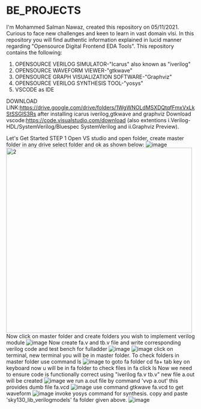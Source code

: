 # BE_PROJECTS
I'm Mohammed Salman Nawaz, created this repository on 05/11/2021. Curious to face new challenges and keen to learn in vast domain vlsi. In this repository you will find authentic information explained in  lucid manner regarding "Opensource Digital Frontend EDA Tools". This repository contains the following:
1. OPENSOURCE VERILOG SIMULATOR-"Icarus" also known as "iverilog"
2. OPENSOURCE WAVEFORM VIEWER-"gtkwave"
3. OPENSOURCE GRAPH VISUALIZATION SOFTWARE-"Graphviz"
4. OPENSOURCE VERILOG SYNTHESIS TOOL-"yosys"
5. VSCODE as IDE

DOWNLOAD LINK:https://drive.google.com/drive/folders/1WgWNOLdMSXDQtqfFmxVxLkStSSGlS3Rs
after installing icarus iverilog,gtkwave and graphviz
Download vscode:https://code.visualstudio.com/download (also extentions i.Verilog-HDL/SystemVerilog/Bluespec SystemVerilog and ii.Graphviz Preview).

Let's Get Started
STEP 1
Open VS studio and open folder, create master folder in any drive select folder and ok as shown below:
![image](https://user-images.githubusercontent.com/93606618/140569277-d1179002-9f86-4e27-9346-99a6169fa936.png)
<img width="495" alt="2" src="https://user-images.githubusercontent.com/93606618/140569391-e9e78b16-e2bc-4eaa-be1c-15aed39c7cbb.png">
Now click on master folder and create folders you wish to implement verilog module
![image](https://user-images.githubusercontent.com/93606618/140570509-907a631c-ae39-4076-85a4-643c60fd8462.png)
Now create fa.v and tb.v file  and write corresponding verilog code and test bench for fulladder
![image](https://user-images.githubusercontent.com/93606618/140571992-0ef75b71-1167-4ff8-a977-cb93d8bb4ed6.png)
![image](https://user-images.githubusercontent.com/93606618/140572300-eec9d019-6b04-401c-964a-1923732fbafb.png)
click on terminal, new terminal you will be in master folder. To check folders in master folder use command ls
![image](https://user-images.githubusercontent.com/93606618/140572964-8b4b9059-41f6-4673-b53a-93d1bec91a59.png)
to goto fa folder cd fa+ tab key on keyboard now u will be in fa folder to check files in fa click ls
Now we need to ensure code is functionally correct using "iverilog fa.v tb.v" new file a.out will be created
![image](https://user-images.githubusercontent.com/93606618/140573908-084293eb-787f-419b-a5ca-7721531af5ef.png)
we run a.out file by command 'vvp a.out' this provides dumb file fa.vcd 
![image](https://user-images.githubusercontent.com/93606618/140574280-6e54edaa-da0e-43c9-bbf7-87fc2b88a6cb.png)
use command gtkwave fa.vcd to get waveform 
![image](https://user-images.githubusercontent.com/93606618/140574624-311e1509-b271-4e89-8ae3-651d9ad82df8.png)
invoke yosys command for synthesis. copy and paste 'sky130_lib_verilogmodels' fa folder given above.
![image](https://user-images.githubusercontent.com/93606618/140575844-18958f94-c68e-4008-942e-dc72ff2db3a4.png)
